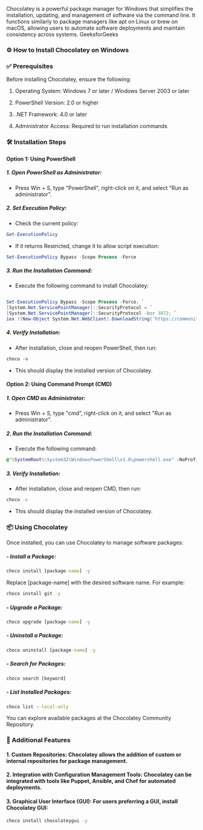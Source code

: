 Chocolatey is a powerful package manager for Windows that simplifies the installation, updating, and management of software via the command line. It functions similarly to package managers like apt on Linux or brew on macOS, allowing users to automate software deployments and maintain consistency across systems.
GeeksforGeeks

### ⚙️ How to Install Chocolatey on Windows
### ✅ Prerequisites

Before installing Chocolatey, ensure the following:

1. Operating System: Windows 7 or later / Windows Server 2003 or later

2. PowerShell Version: 2.0 or higher

3. .NET Framework: 4.0 or later

4. Administrator Access: Required to run installation commands

### 🛠️ Installation Steps

#### Option 1: Using PowerShell

##### 1. Open PowerShell as Administrator:

  * Press Win + S, type "PowerShell", right-click on it, and select "Run as administrator".

##### 2. Set Execution Policy:

  * Check the current policy:

```powershell
Get-ExecutionPolicy
```
  * If it returns Restricted, change it to allow script execution:


```powershell
Set-ExecutionPolicy Bypass -Scope Process -Force
```
##### 3. Run the Installation Command:

  * Execute the following command to install Chocolatey:

```powershell

Set-ExecutionPolicy Bypass -Scope Process -Force; `
[System.Net.ServicePointManager]::SecurityProtocol = `
[System.Net.ServicePointManager]::SecurityProtocol -bor 3072; `
iex ((New-Object System.Net.WebClient).DownloadString('https://community.chocolatey.org/install.ps1'))
```
##### 4. Verify Installation:

  * After installation, close and reopen PowerShell, then run:

```powershell
choco -v
```
  * This should display the installed version of Chocolatey.

#### Option 2: Using Command Prompt (CMD)
##### 1. Open CMD as Administrator:

  * Press Win + S, type "cmd", right-click on it, and select "Run as administrator".

##### 2. Run the Installation Command:

  * Execute the following command:

```cmd
@"%SystemRoot%\System32\WindowsPowerShell\v1.0\powershell.exe" -NoProfile -InputFormat None -ExecutionPolicy Bypass -Command " [System.Net.ServicePointManager]::SecurityProtocol = 3072; iex ((New-Object System.Net.WebClient).DownloadString('https://community.chocolatey.org/install.ps1'))" && SET "PATH=%PATH%;%ALLUSERSPROFILE%\chocolatey\bin"
```
##### 3. Verify Installation:

  * After installation, close and reopen CMD, then run:

```cmd
choco -v
```

  * This should display the installed version of Chocolatey.

### 📦 Using Chocolatey
Once installed, you can use Chocolatey to manage software packages:

#####   - Install a Package:

```cmd
choco install [package-name] -y
```
Replace [package-name] with the desired software name. For example:

```cmd
choco install git -y
```
#####   - Upgrade a Package:

```cmd
choco upgrade [package-name] -y
```
#####   - Uninstall a Package:

```cmd
choco uninstall [package-name] -y
```
#####   - Search for Packages:

```cmd
choco search [keyword]
```
#####   - List Installed Packages:

```cmd
choco list --local-only
```
You can explore available packages at the Chocolatey Community Repository.

### 🧩 Additional Features
#### 1. Custom Repositories: Chocolatey allows the addition of custom or internal repositories for package management.

#### 2. Integration with Configuration Management Tools: Chocolatey can be integrated with tools like Puppet, Ansible, and Chef for automated deployments.

#### 3. Graphical User Interface (GUI): For users preferring a GUI, install Chocolatey GUI:

```cmd
choco install chocolateygui -y
```

